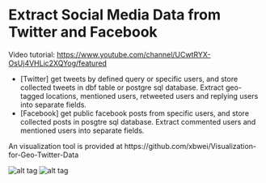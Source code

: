# Extract Social Media Data from Twitter and Facebook


Video tutorial: https://www.youtube.com/channel/UCwtRYX-OsUj4VHLic2XQYog/featured

<ul>

<li>[Twitter] get tweets by defined query or specific users, and store collected tweets in dbf table or postgre sql database. Extract geo-tagged locations, mentioned users, retweeted users and replying users into separate fields.</li>
<li>[Facebook] get public facebook posts from specific users, and store collected posts in posgtre sql database. Extract commented users and mentioned users into separate fields.</li>
</ul>
An visualization tool is provided at https://github.com/xbwei/Visualization-for-Geo-Twitter-Data

![alt tag](https://raw.github.com/xbwei/GetTwitter/master/twittetext.png)
![alt tag](https://raw.githubusercontent.com/xbwei/GetTwitter/master/tweet2.gif)
